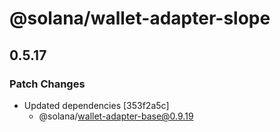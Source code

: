 # @solana/wallet-adapter-slope

## 0.5.17

### Patch Changes

-   Updated dependencies [353f2a5c]
    -   @solana/wallet-adapter-base@0.9.19

